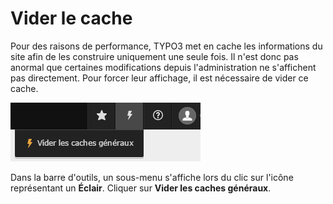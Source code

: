 # Vider le cache

Pour des raisons de performance, TYPO3 met en cache les informations du site afin de les construire uniquement une seule fois. Il n'est donc pas anormal que certaines modifications depuis l'administration ne s'affichent pas directement. Pour forcer leur affichage, il est nécessaire de vider ce cache.

![](../.gitbook/assets/vider_cache.png)

Dans la barre d'outils, un sous-menu s'affiche lors du clic sur l'icône représentant un **Éclair**. Cliquer sur **Vider les caches généraux**.

